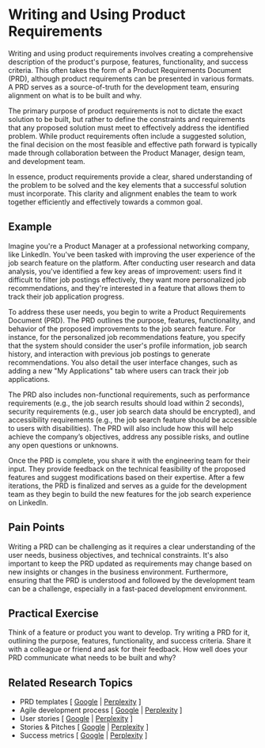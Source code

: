 # Writing and Using Product Requirements

Writing and using product requirements involves creating a comprehensive description of the product's purpose, features, functionality, and success criteria. This often takes the form of a Product Requirements Document (PRD), although product requirements can be presented in various formats. A PRD serves as a source-of-truth for the development team, ensuring alignment on what is to be built and why.

The primary purpose of product requirements is not to dictate the exact solution to be built, but rather to define the constraints and requirements that any proposed solution must meet to effectively address the identified problem. While product requirements often include a suggested solution, the final decision on the most feasible and effective path forward is typically made through collaboration between the Product Manager, design team, and development team.

In essence, product requirements provide a clear, shared understanding of the problem to be solved and the key elements that a successful solution must incorporate. This clarity and alignment enables the team to work together efficiently and effectively towards a common goal.

## Example

Imagine you're a Product Manager at a professional networking company, like LinkedIn. You've been tasked with improving the user experience of the job search feature on the platform. After conducting user research and data analysis, you've identified a few key areas of improvement: users find it difficult to filter job postings effectively, they want more personalized job recommendations, and they're interested in a feature that allows them to track their job application progress.

To address these user needs, you begin to write a Product Requirements Document (PRD). The PRD outlines the purpose, features, functionality, and behavior of the proposed improvements to the job search feature. For instance, for the personalized job recommendations feature, you specify that the system should consider the user's profile information, job search history, and interaction with previous job postings to generate recommendations. You also detail the user interface changes, such as adding a new "My Applications" tab where users can track their job applications.

The PRD also includes non-functional requirements, such as performance requirements (e.g., the job search results should load within 2 seconds), security requirements (e.g., user job search data should be encrypted), and accessibility requirements (e.g., the job search feature should be accessible to users with disabilities). The PRD will also include how this will help achieve the company’s objectives, address any possible risks, and outline any open questions or unknowns.

Once the PRD is complete, you share it with the engineering team for their input. They provide feedback on the technical feasibility of the proposed features and suggest modifications based on their expertise. After a few iterations, the PRD is finalized and serves as a guide for the development team as they begin to build the new features for the job search experience on LinkedIn.

## Pain Points

Writing a PRD can be challenging as it requires a clear understanding of the user needs, business objectives, and technical constraints. It's also important to keep the PRD updated as requirements may change based on new insights or changes in the business environment. Furthermore, ensuring that the PRD is understood and followed by the development team can be a challenge, especially in a fast-paced development environment.

## Practical Exercise

Think of a feature or product you want to develop. Try writing a PRD for it, outlining the purpose, features, functionality, and success criteria. Share it with a colleague or friend and ask for their feedback. How well does your PRD communicate what needs to be built and why?

## Related Research Topics

* PRD templates \[ [Google](https://www.google.com/search?q=PRD%20templates%20in%20product%20management) | [Perplexity](https://www.perplexity.ai/?q=PRD%20templates%20in%20product%20management) ]
* Agile development process \[ [Google](https://www.google.com/search?q=Agile%20development%20process%20in%20product%20management) | [Perplexity](https://www.perplexity.ai/?q=Agile%20development%20process%20in%20product%20management) ]
* User stories \[ [Google](https://www.google.com/search?q=User%20stories%20in%20product%20management) | [Perplexity](https://www.perplexity.ai/?q=User%20stories%20in%20product%20management) ]
* Stories & Pitches \[ [Google](https://www.google.com/search?q=Pitches+and+Shaping+in+product+management) | [Perplexity](https://www.perplexity.ai/?q=Pitches+and+Shaping+in+product+management) ]
* Success metrics \[ [Google](https://www.google.com/search?q=Success%20metrics.%20in%20product%20management) | [Perplexity](https://www.perplexity.ai/?q=Success%20metrics.%20in%20product%20management) ]
